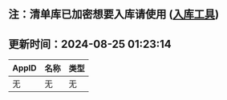 ## 注：清单库已加密想要入库请使用 ([入库工具](https://github.com/BlankTMing/ManifestAutoUpdate/releases))

## 更新时间：2024-08-25 01:23:14
| AppID | 名称 | 类型  |
| :-------------------- | :----------------------------- | :----------- |
| 无 | 无 | 无 |
